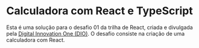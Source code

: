 # Calculadora com React e TypeScript

Esta é uma solução para o desafio 01 da trilha de React, criada e divulgada pela [Digital Innovation One (DIO)](https://web.dio.me/). O desafio consiste na criação de uma calculadora com React.